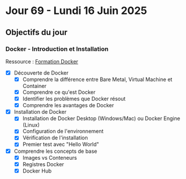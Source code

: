 # Jour 69 - Lundi 16 Juin 2025

## Objectifs du jour

### Docker - Introduction et Installation

Ressource : [Formation Docker](https://github.com/HachemiH/formation-docker)

- [X] Découverte de Docker
  - [X] Comprendre la différence entre Bare Metal, Virtual Machine et Container
  - [X] Comprendre ce qu'est Docker
  - [X] Identifier les problèmes que Docker résout
  - [X] Comprendre les avantages de Docker

- [X] Installation de Docker
  - [X] Installation de Docker Desktop (Windows/Mac) ou Docker Engine (Linux)
  - [X] Configuration de l'environnement
  - [X] Vérification de l'installation
  - [X] Premier test avec "Hello World"

- [X] Comprendre les concepts de base
  - [X] Images vs Conteneurs
  - [X] Registres Docker
  - [X] Docker Hub 
